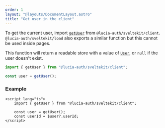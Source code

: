 ```yaml
---
order: 1
layout: "@layouts/DocumentLayout.astro"
title: "Get user in the client"
---
```


To get the current user, import [`getUser`](/reference/api/client-api) from `@lucia-auth/sveltekit/client`. `@lucia-auth/sveltekit/load` also exports a similar function but this cannot be used inside pages.

This function will return a readable store with a value of [`User`](/reference/types/lucia-types#user), or `null` if the user doesn't exist.

```ts
import { getUser } from "@lucia-auth/sveltekit/client";

const user = getUser();
```

### Example

```svelte
<script lang="ts">
	import { getUser } from "@lucia-auth/sveltekit/client";

	const user = getUser();
	const userId = $user?.userId;
</script>
```
